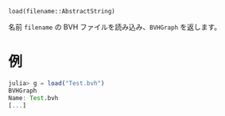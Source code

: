 ```
load(filename::AbstractString)
```

名前 `filename` の BVH ファイルを読み込み、`BVHGraph` を返します。

# 例

```julia
julia> g = load("Test.bvh")
BVHGraph
Name: Test.bvh
[...]
```
